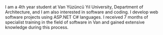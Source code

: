 I am a 4th year student at Van Yüzüncü Yıl University, Department of Architecture, and I am also interested in software and coding. I develop web software projects using ASP.NET C# languages. I received 7 months of specialist training in the field of software in Van and gained extensive knowledge during this process.
<!---
ArchicoderYusuf/ArchicoderYusuf is a ✨ special ✨ repository because its `README.md` (this file) appears on your GitHub profile.
You can click the Preview link to take a look at your changes.
--->
